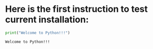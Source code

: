 
# Here is the first instruction to test current installation:


```python
print("Welcome to Python!!!")
```

    Welcome to Python!!!
    
